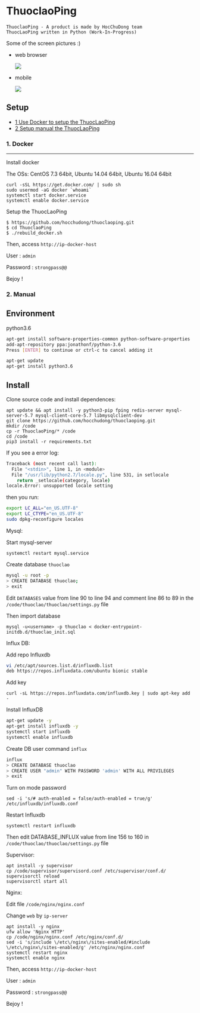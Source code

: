 # ThuoclaoPing

```
ThuoclaoPing - A product is made by HocChuDong team
ThuocLaoPing written in Python (Work-In-Progress)
```
Some of the screen pictures :)

- web browser

  <img src='https://i.imgur.com/ox8EzY8.png'>

- mobile

  <img src='https://i.imgur.com/UZuEEkZ.png'>

## Setup
- [1 Use Docker to setup the ThuocLaoPing](#docker)
- [2 Setup manual the ThuocLaoPing ](#manual)


### <a name="docker">1. Docker</a>
------

Install docker

The OSs: CentOS 7.3 64bit, Ubuntu 14.04 64bit, Ubuntu 16.04 64bit

```
curl -sSL https://get.docker.com/ | sudo sh
sudo usermod -aG docker `whoami`
systemctl start docker.service
systemctl enable docker.service
```
Setup the ThuocLaoPing

```
$ https://github.com/hocchudong/thuoclaoping.git
$ cd ThuoclaoPing
$ ./rebuild_docker.sh
```

Then, access `http://ip-docker-host`

User : `admin`

Password : `strongpass@@`

Bejoy !

### <a name="manual">2. Manual</a>
Environment 
-----------
python3.6
```sh
apt-get install software-properties-common python-software-properties
add-apt-repository ppa:jonathonf/python-3.6
Press [ENTER] to continue or ctrl-c to cancel adding it
```

```sh
apt-get update
apt-get install python3.6
```

Install
-------

Clone source code and install dependences:

```
apt update && apt install -y python3-pip fping redis-server mysql-server-5.7 mysql-client-core-5.7 libmysqlclient-dev
git clone https://github.com/hocchudong/thuoclaoping.git
mkdir /code
cp -r ThuoclaoPing/* /code
cd /code
pip3 install -r requirements.txt
```
If you see a error log:

```sh
Traceback (most recent call last):
  File "<stdin>", line 1, in <module>
  File "/usr/lib/python2.7/locale.py", line 531, in setlocale
    return _setlocale(category, locale)
locale.Error: unsupported locale setting
```

then you run:

```sh
export LC_ALL="en_US.UTF-8"
export LC_CTYPE="en_US.UTF-8"
sudo dpkg-reconfigure locales
```

Mysql:

Start mysql-server

```
systemctl restart mysql.service
```
Create database `thuoclao`

```sh
mysql -u root -p
> CREATE DATABASE thuoclao;
> exit
```

Edit `DATABASES` value from line 90 to line 94 and comment line 86 to 89 in the `/code/thuoclao/thuoclao/settings.py` file

Then import database

```
mysql -u<username> -p thuoclao < docker-entrypoint-initdb.d/thuoclao_init.sql
```

Influx DB: 

Add repo Influxdb

```sh
vi /etc/apt/sources.list.d/influxdb.list
deb https://repos.influxdata.com/ubuntu bionic stable
```
Add key

```
curl -sL https://repos.influxdata.com/influxdb.key | sudo apt-key add -
```
Install InfluxDB

```sh
apt-get update -y
apt-get install influxdb -y
systemctl start influxdb
systemctl enable influxdb
```

Create DB user command `influx`

```sh
influx
> CREATE DATABASE thuoclao
> CREATE USER "admin" WITH PASSWORD 'admin' WITH ALL PRIVILEGES
> exit 
```

Turn on mode password

```
sed -i 's/# auth-enabled = false/auth-enabled = true/g'  /etc/influxdb/influxdb.conf
```

Restart Influxdb

```
systemctl restart influxdb
```

Then edit DATABASE_INFLUX value from line 156 to 160  in `/code/thuoclao/thuoclao/settings.py` file

Supervisor:

```
apt install -y supervisor
cp /code/supervisor/supervisord.conf /etc/supervisor/conf.d/
supervisorctl reload
supervisorctl start all
```

Nginx: 

Edit file `/code/nginx/nginx.conf`

Change `web` by `ip-server`

```
apt install -y nginx
ufw allow 'Nginx HTTP'
cp /code/nginx/nginx.conf /etc/nginx/conf.d/
sed -i 's/include \/etc\/nginx\/sites-enabled/#include \/etc\/nginx\/sites-enabled/g' /etc/nginx/nginx.conf
systemctl restart nginx
systemctl enable nginx
```

Then, access `http://ip-docker-host`

User : `admin`

Password : `strongpass@@`

Bejoy !


